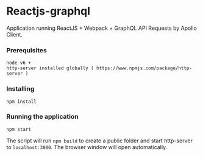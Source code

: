 # Reactjs-graphql

Application running ReactJS + Webpack + GraphQL API Requests by Apollo Client.

### Prerequisites

```
node v6 +
http-server installed globally ( https://www.npmjs.com/package/http-server )
```

### Installing

```
npm install
```

### Running the application

```
npm start
```

The script will run `npm build` to create a public folder and start http-server to `localhost:3000`. The browser window will open automatically.